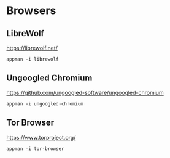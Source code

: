 # Browsers

## LibreWolf

https://librewolf.net/

```shell:terminal
appman -i librewolf
```

## Ungoogled Chromium

https://github.com/ungoogled-software/ungoogled-chromium

```shell:terminal
appman -i ungoogled-chromium
```

## Tor Browser

https://www.torproject.org/

```shell:terminal
appman -i tor-browser
```
